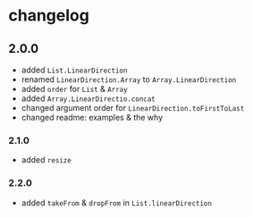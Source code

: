 # changelog

## 2.0.0

- added `List.LinearDirection`
- renamed `LinearDirection.Array` to `Array.LinearDirection`
- added `order` for `List` & `Array`
- added `Array.LinearDirectio.concat`
- changed argument order for `LinearDirection.toFirstToLast`
- changed readme: examples & the why

### 2.1.0

- added `resize`

### 2.2.0

- added `takeFrom` & `dropFrom` in `List.linearDirection`

